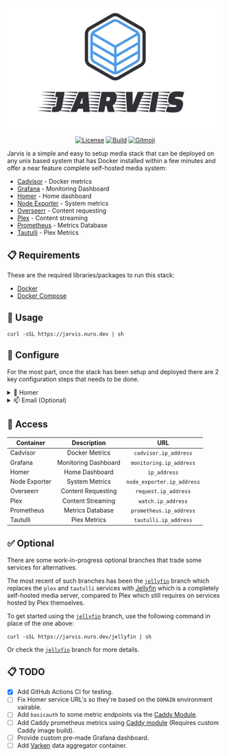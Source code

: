 <div align="center">
    <img src="./.github/assets/logo.png" />

  [![License](https://img.shields.io/badge/-mit-blue.svg?longCache=true&style=for-the-badge)](https://github.com/nurodev/jarvis/blob/master/LICENSE)
  [![Build](https://img.shields.io/github/workflow/status/nurodev/jarvis/%F0%9F%9A%80%20Deploy?label=%20&logo=github&logoColor=white&style=for-the-badge)](https://github.com/NuroDev/jarvis/actions?query=workflow%3A%22%F0%9F%9A%80+Deploy%22) 
  [![Gitmoji](https://img.shields.io/badge/-%20%F0%9F%98%9C-FFDD67.svg?longCache=true&style=for-the-badge)](https://gitmoji.carloscuesta.me/) 
</div>

Jarvis is a simple and easy to setup media stack that can be deployed on any unix based system that has Docker installed within a few minutes and offer a near feature complete self-hosted media system:

- [Cadvisor](https://github.com/google/cadvisor) - Docker metrics
- [Grafana](https://grafana.com/) - Monitoring Dashboard
- [Homer](https://github.com/bastienwirtz/homer) - Home dashboard
- [Node Exporter](https://github.com/prometheus/node_exporter) - System metrics
- [Overseerr](https://overseerr.dev) - Content requesting
- [Plex](https://www.plex.tv/) - Content streaming
- [Prometheus](https://prometheus.io/) - Metrics Database
- [Tautulli](https://tautulli.com/) - Plex Metrics

## 📋 Requirements
These are the required libraries/packages to run this stack:
 - [Docker](https://docker.com)
 - [Docker Compose](https://docs.docker.com/compose/)

## 🚀 Usage
```shell
curl -sSL https://jarvis.nuro.dev | sh
```

## 🔧 Configure
For the most part, once the stack has been setup and deployed there are 2 key configuration steps that needs to be done.


<details>
  <summary>🏡 Homer</summary>
  
  The first step is to modify the Homer config file. This can be found under `config/homer/config.yml`.

  In here you can modify your home dashboard with whatever links or customization you like. A number of service links have already been provided, however there is one key configration requirement and that is to modify the URL's set for each service to be the domain of your choice.

</details>

<details>
  <summary>📫 Email (Optional)</summary>
  
  To generate a certificate from Let's Encrypt, an email address is required. As such in the `Caddyfile` a placeholder `email` global variable has been provided but commented out. Uncomment the variable by removing the `#` and entering your email address.

  You can also optionally modify the `acme_ca` URL, which specifies the URL to the ACME CA's directory. However it is recommended to leave this to the default Let's Encrypt production endpoint unless you require the use of the Let's Encrypt [staging or development endpoints](https://letsencrypt.org/docs/staging-environment/).

</details>

## 🔑 Access
| Container	        | Description                | URL                              |
| ------------------|:--------------------------:|:--------------------------------:|
| Cadvisor	        | Docker Metrics             | `cadvisor.ip_address`            |
| Grafana	          | Monitoring Dashboard       | `monitoring.ip_address`          |
| Homer 	          | Home Dashboard             | `ip_address`                     |
| Node Exporter     | System Metrics             | `node_exporter.ip_address`       |
| Overseerr		      | Content Requesting         | `request.ip_address`             |
| Plex              | Content Streaming          | `watch.ip_address`               |
| Prometheus        | Metrics Database           | `prometheus.ip_address`          |
| Tautulli          | Plex Metrics               | `tautulli.ip_address`            |

## ✅ Optional

There are some work-in-progress optional branches that trade some services for alternatives.

The most recent of such branches has been the [`jellyfin`](https://github.com/NuroDev/jarvis/tree/jellyfin) branch which replaces the `plex` and `tautulli` services with [Jellyfin](https://jellyfin.org/) which is a completely self-hosted media server, compared to Plex which still requires on services hosted by Plex themselves.

To get started using the [`jellyfin`](https://github.com/NuroDev/jarvis/tree/jellyfin) branch, use the following command in place of the one above:
```shell
curl -sSL https://jarvis.nuro.dev/jellyfin | sh
```
Or check the [`jellyfin`](https://github.com/NuroDev/jarvis/tree/jellyfin) branch for more details.

## 📋 TODO

- [x] Add GitHub Actions CI for testing.
- [ ] Fix Homer service URL's so they're based on the `DOMAIN` environment vairable.
- [ ] Add `basicauth` to some metric endpoints via the [Caddy Module](https://caddyserver.com/docs/caddyfile/directives/basicauth).
- [ ] Add Caddy prometheus metrics using [Caddy module](https://github.com/hairyhenderson/caddyprom) (Requires custom Caddy image build).
- [ ] Provide custom pre-made Grafana dashboard.
- [ ] Add [Varken](https://github.com/Boerderij/Varken) data aggregator container.
